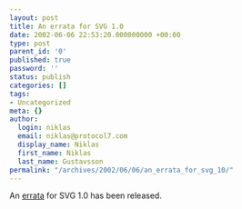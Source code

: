 ```yaml
---
layout: post
title: An errata for SVG 1.0
date: 2002-06-06 22:53:20.000000000 +00:00
type: post
parent_id: '0'
published: true
password: ''
status: publish
categories: []
tags:
- Uncategorized
meta: {}
author:
  login: niklas
  email: niklas@protocol7.com
  display_name: Niklas
  first_name: Niklas
  last_name: Gustavsson
permalink: "/archives/2002/06/06/an_errata_for_svg_10/"
---
```

An [errata](http://www.w3.org/2001/09/REC-SVG-20010904-errata) for SVG 1.0 has been released.

